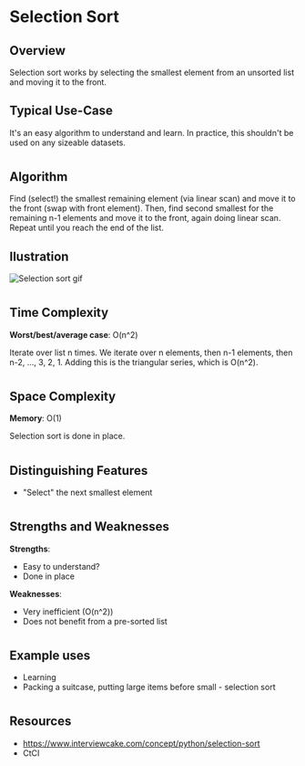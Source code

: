 # Selection Sort
## Overview

Selection sort works by selecting the smallest element from an unsorted list and moving it to the front.

## Typical Use-Case

It's an easy algorithm to understand and learn. In practice, this shouldn't be used on any sizeable datasets.

#
## Algorithm
Find (select!) the smallest remaining element (via linear scan) and move it to the front (swap with front element). Then, find second smallest for the remaining n-1 elements and move it to the front, again doing linear scan. Repeat until you reach the end of the list.

## Ilustration

![Selection sort gif](https://upload.wikimedia.org/wikipedia/commons/9/94/Selection-Sort-Animation.gif)

#
## Time Complexity
**Worst/best/average case**: O(n^2)

Iterate over list n times. We iterate over n elements, then n-1 elements, then n-2, ..., 3, 2, 1. Adding this is the triangular series, which is O(n^2).

#
## Space Complexity
**Memory**: O(1)

Selection sort is done in place.

#
## Distinguishing Features
- "Select" the next smallest element

#
## Strengths and Weaknesses

**Strengths**:
- Easy to understand?
- Done in place

**Weaknesses**:
- Very inefficient (O(n^2))
- Does not benefit from a pre-sorted list

#
## Example uses
- Learning
- Packing a suitcase, putting large items before small - selection sort

#
## Resources
- https://www.interviewcake.com/concept/python/selection-sort
- CtCI

#